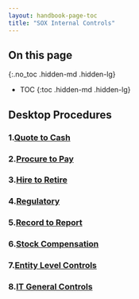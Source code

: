 ```yaml
---
layout: handbook-page-toc
title: "SOX Internal Controls"
---
```


## On this page
{:.no_toc .hidden-md .hidden-lg}

- TOC
{:toc .hidden-md .hidden-lg}

## Desktop Procedures

### 1.[Quote to Cash](/handbook/finance/sox-internal-controls/quote-to-cash/) 
### 2.[Procure to Pay](/handbook/finance/sox-internal-controls/procure-to-pay/)
### 3.[Hire to Retire](/handbook/finance/sox-internal-controls/hire-to-retire/)
### 4.[Regulatory](/handbook/finance/sox-internal-controls/regulatory/)
### 5.[Record to Report](/handbook/finance/sox-internal-controls/record-to-report/)
### 6.[Stock Compensation](/handbook/finance/sox-internal-controls/stock-compensation/)
### 7.[Entity Level Controls](/handbook/finance/sox-internal-controls/entity-level-controls/)
### 8.[IT General Controls](/handbook/finance/sox-internal-controls/it-general-controls/)

